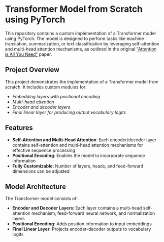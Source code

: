 # Transformer Model from Scratch using PyTorch

This repository contains a custom implementation of a Transformer model using PyTorch. The model is designed to perform tasks like machine translation, summarization, or text classification by leveraging self-attention and multi-head attention mechanisms, as outlined in the original ["Attention is All You Need"](https://arxiv.org/pdf/1706.03762) paper.

## Project Overview

This project demonstrates the implementation of a Transformer model from scratch. It includes custom modules for:
- *Embedding layers with positional encoding*
- *Multi-head attention*
- *Encoder and decoder layers*
- *Final linear layer for producing output vocabulary logits*

## Features

- **Self-Attention and Multi-Head Attention**: Each encoder/decoder layer contains self-attention and multi-head attention mechanisms for effective sequence processing
- **Positional Encoding**: Enables the model to incorporate sequence information
- **Fully Customizable**: Number of layers, heads, and feed-forward dimensions can be adjusted

## Model Architecture

The Transformer model consists of:

- **Encoder and Decoder Layers**: Each layer contains a multi-head self-attention mechanism, feed-forward neural network, and normalization layers
- **Positional Encoding**: Adds position information to input embeddings
- **Final Linear Layer**: Projects encoder-decoder outputs to vocabulary logits
[](/image.png)
